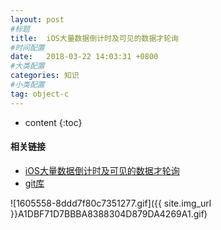 ```yaml
---
layout: post
#标题
title:  iOS大量数据倒计时及可见的数据才轮询
#时间配置
date:   2018-03-22 14:03:31 +0800
#大类配置
categories: 知识
#小类配置
tag: object-c
---
```

 
* content
{:toc}

#### 相关链接

* <a href="https://www.jianshu.com/p/1bb47912624c" target="_blank">iOS大量数据倒计时及可见的数据才轮询</a><br>
* <a href="https://github.com/devliuhuan/countDownTimerAndLoop" target="_blank">git库</a><br>

![1605558-8ddd7f80c7351277.gif]({{ site.img_url }}A1DBF71D7BBBA8388304D879DA4269A1.gif)
